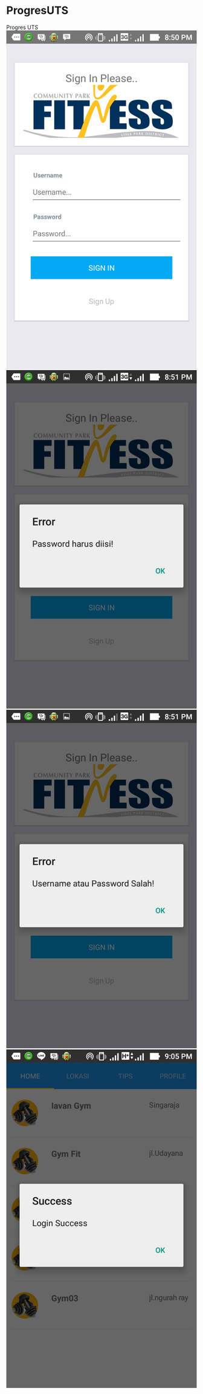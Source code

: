 # ProgresUTS
Progres UTS
![Alt text](S1.png?raw=true "S1")
![Alt text](S2.png?raw=true "S2")
![Alt text](S3.png?raw=true "S4")
![Alt text](S4.png?raw=true "S5")
